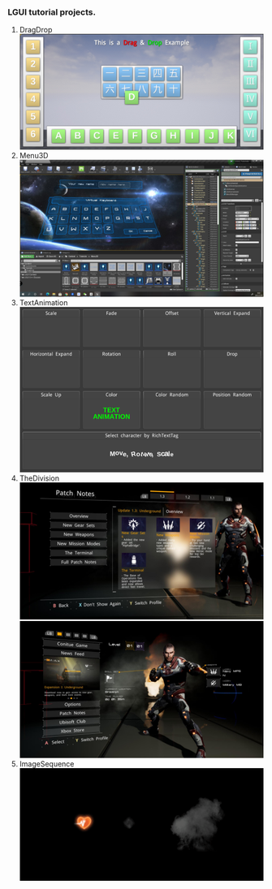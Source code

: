 ### LGUI tutorial projects.
1. DragDrop
![](DragDrop.jpg)
2. Menu3D
![](Menu3D.jpg)
3. TextAnimation
![](TextAnimation.gif)
4. TheDivision
![](TheDivision1.jpg)
![](TheDivision2.jpg)
5. ImageSequence
![](ImageSequence.gif)
